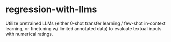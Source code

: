 # regression-with-llms
Utilize pretrained LLMs (either 0-shot transfer learning / few-shot in-context learning, or finetuning w/ limited annotated data) to evaluate textual inputs with numerical ratings.
